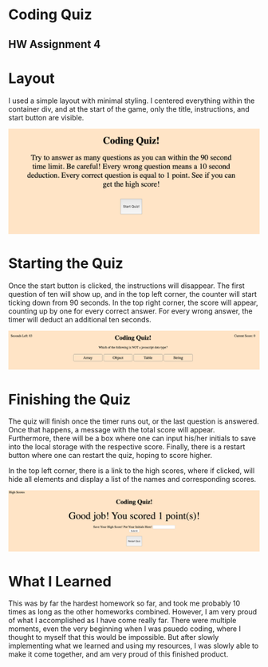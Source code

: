 # Coding Quiz
## HW Assignment 4

# Layout 

I used a simple layout with minimal styling. I centered everything within the container div, and at the start of the game, only the title, instructions, and start button are visible. 

![Alt text](images/instructions.png?raw=true)


# Starting the Quiz
Once the start button is clicked, the instructions will disappear. The first question of ten will show up, and in the top left corner, the counter will start ticking down from 90 seconds. In the top right corner, the score will appear, counting up by one for every correct answer. For every wrong answer, the timer will deduct an additional ten seconds. 

![Alt text](images/midgame.png?raw=true)

# Finishing the Quiz

The quiz will finish once the timer runs out, or the last question is answered. Once that happens, a message with the total score will appear. Furthermore, there will be a box where one can input his/her initials to save into the local storage with the respective score. Finally, there is a restart button where one can restart the quiz, hoping to score higher. 

In the top left corner, there is a link to the high scores, where if clicked, will hide all elements and display a list of the names and corresponding scores. 

![Alt text](images/endgame.png?raw=true)

# What I Learned

This was by far the hardest homework so far, and took me probably 10 times as long as the other homeworks combined. However, I am very proud of what I accomplished as I have come really far. There were multiple moments, even the very beginning when I was psuedo coding, where I thought to myself that this would be impossible. But after slowly implementing what we learned and using my resources, I was slowly able to make it come together, and am very proud of this finished product. 